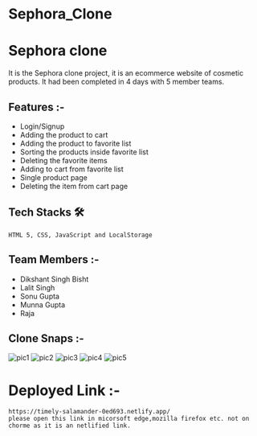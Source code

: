 # Sephora_Clone

# Sephora clone

  It is the Sephora clone project, it is an ecommerce website of cosmetic products. It had been completed in 4 days with 5 member teams.
  
  ## Features :-
  - Login/Signup
  - Adding the product to cart 
  - Adding the product to favorite list 
  - Sorting the products inside favorite list
  - Deleting the favorite items
  - Adding to cart from favorite list
  - Single product page
  - Deleting the item from cart page
  
  ## Tech Stacks 🛠
    
    HTML 5, CSS, JavaScript and LocalStorage
    
  ## Team Members :-
  - Dikshant Singh Bisht
  - Lalit Singh
  - Sonu Gupta
  - Munna Gupta
  - Raja
  
  ## Clone Snaps :-
  
  ![pic1](https://user-images.githubusercontent.com/103572651/192815556-e17b7952-3af5-4efe-aded-86b53ee49d77.jpg)
  ![pic2](https://user-images.githubusercontent.com/103572651/192817289-492faf45-9a9e-4b33-8638-70b969b39514.jpg)
  ![pic3](https://user-images.githubusercontent.com/103572651/192817345-ab64e0ed-73ac-4c33-a579-016b4442507b.jpg)
  ![pic4](https://user-images.githubusercontent.com/103572651/192817386-ccc17ba6-8938-40f1-84d1-9f314359c9b7.jpg)
  ![pic5](https://user-images.githubusercontent.com/103572651/192817416-faf862f2-1ecc-408e-81f5-a2043c44e909.jpg)

  
  
  # Deployed Link :-
    https://timely-salamander-0ed693.netlify.app/
    please open this link in micorsoft edge,mozilla firefox etc. not on chorme as it is an netlified link.
    
  
